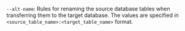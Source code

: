 `--alt-name`: Rules for renaming the source database tables when transferring them to the target database. The values are specified in `<source_table_name>:<target_table_name>` format.

